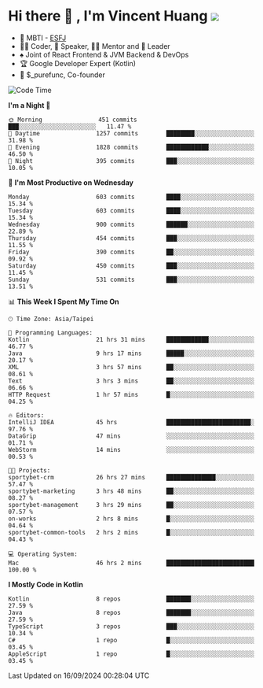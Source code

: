# Hi there 👋 , I'm Vincent Huang ![](https://komarev.com/ghpvc/?username=Jian-Min-Huang)
- 👀 MBTI - [ESFJ](https://www.16personalities.com/esfj-personality)
- 👨‍💻 Coder, 🎤 Speaker, 👨‍🏫 Mentor and 🚀 Leader
- ♠️ Joint of React Frontend & JVM Backend & DevOps
- 🏆 Google Developer Expert (Kotlin)
- 💼 $_purefunc, Co-founder

<!--START_SECTION:waka-->
![Code Time](http://img.shields.io/badge/Code%20Time-4%2C453%20hrs%202%20mins-blue)

**I'm a Night 🦉** 

```text
🌞 Morning                451 commits         ███░░░░░░░░░░░░░░░░░░░░░░   11.47 % 
🌆 Daytime                1257 commits        ████████░░░░░░░░░░░░░░░░░   31.98 % 
🌃 Evening                1828 commits        ████████████░░░░░░░░░░░░░   46.50 % 
🌙 Night                  395 commits         ███░░░░░░░░░░░░░░░░░░░░░░   10.05 % 
```
📅 **I'm Most Productive on Wednesday** 

```text
Monday                   603 commits         ████░░░░░░░░░░░░░░░░░░░░░   15.34 % 
Tuesday                  603 commits         ████░░░░░░░░░░░░░░░░░░░░░   15.34 % 
Wednesday                900 commits         ██████░░░░░░░░░░░░░░░░░░░   22.89 % 
Thursday                 454 commits         ███░░░░░░░░░░░░░░░░░░░░░░   11.55 % 
Friday                   390 commits         ██░░░░░░░░░░░░░░░░░░░░░░░   09.92 % 
Saturday                 450 commits         ███░░░░░░░░░░░░░░░░░░░░░░   11.45 % 
Sunday                   531 commits         ███░░░░░░░░░░░░░░░░░░░░░░   13.51 % 
```


📊 **This Week I Spent My Time On** 

```text
🕑︎ Time Zone: Asia/Taipei

💬 Programming Languages: 
Kotlin                   21 hrs 31 mins      ████████████░░░░░░░░░░░░░   46.77 % 
Java                     9 hrs 17 mins       █████░░░░░░░░░░░░░░░░░░░░   20.17 % 
XML                      3 hrs 57 mins       ██░░░░░░░░░░░░░░░░░░░░░░░   08.61 % 
Text                     3 hrs 3 mins        ██░░░░░░░░░░░░░░░░░░░░░░░   06.66 % 
HTTP Request             1 hr 57 mins        █░░░░░░░░░░░░░░░░░░░░░░░░   04.25 % 

🔥 Editors: 
IntelliJ IDEA            45 hrs              ████████████████████████░   97.76 % 
DataGrip                 47 mins             ░░░░░░░░░░░░░░░░░░░░░░░░░   01.71 % 
WebStorm                 14 mins             ░░░░░░░░░░░░░░░░░░░░░░░░░   00.53 % 

🐱‍💻 Projects: 
sportybet-crm            26 hrs 27 mins      ██████████████░░░░░░░░░░░   57.47 % 
sportybet-marketing      3 hrs 48 mins       ██░░░░░░░░░░░░░░░░░░░░░░░   08.27 % 
sportybet-management     3 hrs 29 mins       ██░░░░░░░░░░░░░░░░░░░░░░░   07.57 % 
on-works                 2 hrs 8 mins        █░░░░░░░░░░░░░░░░░░░░░░░░   04.64 % 
sportybet-common-tools   2 hrs 2 mins        █░░░░░░░░░░░░░░░░░░░░░░░░   04.43 % 

💻 Operating System: 
Mac                      46 hrs 2 mins       █████████████████████████   100.00 % 
```

**I Mostly Code in Kotlin** 

```text
Kotlin                   8 repos             ███████░░░░░░░░░░░░░░░░░░   27.59 % 
Java                     8 repos             ███████░░░░░░░░░░░░░░░░░░   27.59 % 
TypeScript               3 repos             ███░░░░░░░░░░░░░░░░░░░░░░   10.34 % 
C#                       1 repo              █░░░░░░░░░░░░░░░░░░░░░░░░   03.45 % 
AppleScript              1 repo              █░░░░░░░░░░░░░░░░░░░░░░░░   03.45 % 
```




 Last Updated on 16/09/2024 00:28:04 UTC
<!--END_SECTION:waka-->
